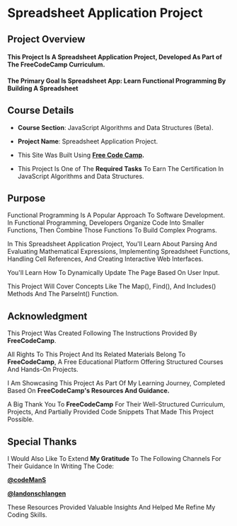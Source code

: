 # **Spreadsheet Application Project**

## **Project Overview**


#### This Project Is A **Spreadsheet Application Project**, Developed As Part of The FreeCodeCamp Curriculum. 

#### The Primary Goal Is Spreadsheet App: Learn Functional Programming By Building A Spreadsheet 


## **Course Details**


+ **Course Section**: JavaScript Algorithms and Data Structures (Beta).
  
+ **Project Name**: Spreadsheet Application Project.
  
+ This Site Was Built Using **[Free Code Camp](https://www.freecodecamp.org/).**
  
+ This Project Is One of The **Required Tasks** To Earn The Certification In JavaScript Algorithms and Data Structures.
  

## **Purpose**


Functional Programming Is A Popular Approach To Software Development. In Functional Programming, Developers Organize Code Into Smaller Functions, Then Combine Those Functions To Build Complex Programs.  

In This Spreadsheet Application Project, You'll Learn About Parsing And Evaluating Mathematical Expressions, Implementing Spreadsheet Functions, Handling Cell References, And Creating Interactive Web Interfaces. 

You'll Learn How To Dynamically Update The Page Based On User Input.  

This Project Will Cover Concepts Like The Map(), Find(), And Includes() Methods And The ParseInt() Function.  

## **Acknowledgment**


This Project Was Created Following The Instructions Provided By **FreeCodeCamp**.

All Rights To This Project And Its Related Materials Belong To **FreeCodeCamp**, A Free Educational Platform Offering Structured Courses And Hands-On Projects.

I Am Showcasing This Project As Part Of My Learning Journey, Completed Based On **FreeCodeCamp's Resources And Guidance.**

A Big Thank You To **FreeCodeCamp** For Their Well-Structured Curriculum, Projects, And Partially Provided Code Snippets That Made This Project Possible.

## **Special Thanks**

I Would Also Like To Extend **My Gratitude** To The Following Channels For Their Guidance In Writing The Code:

**[@codeManS](https://www.youtube.com/@codeManS)**

**[@landonschlangen](https://www.youtube.com/@landonschlangen)**

These Resources Provided Valuable Insights And Helped Me Refine My Coding Skills.





